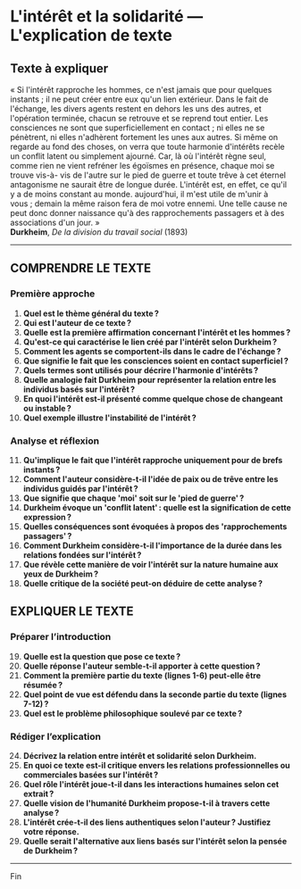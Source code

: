 # L'intérêt et la solidarité — L'explication de texte

## Texte à expliquer
« Si l'intérêt rapproche les hommes, ce n'est jamais que pour quelques instants ; il ne peut créer entre eux qu'un lien extérieur. Dans le fait de l'échange, les divers agents restent en dehors les uns des autres, et l'opération terminée, chacun se retrouve et se reprend tout entier. Les consciences ne sont que superficiellement en contact ; ni elles ne se pénètrent, ni elles n'adhèrent fortement les unes aux autres. Si même on regarde au fond des choses, on verra que toute harmonie d'intérêts recèle un conflit latent ou simplement ajourné. Car, là où l'intérêt règne seul, comme rien ne vient refréner les égoïsmes en présence, chaque moi se trouve vis-à- vis de l'autre sur le pied de guerre et toute trêve à cet éternel antagonisme ne saurait être de longue durée. L'intérêt est, en effet, ce qu'il y a de moins constant au monde. aujourd'hui, il m'est utile de m'unir à vous ; demain la même raison fera de moi votre ennemi. Une telle cause ne peut donc donner naissance qu'à des rapprochements passagers et à des associations d'un jour. »  
**Durkheim**, *De la division du travail social* (1893)

---

## COMPRENDRE LE TEXTE

### Première approche

1. **Quel est le thème général du texte ?**  
2. **Qui est l'auteur de ce texte ?**  
3. **Quelle est la première affirmation concernant l'intérêt et les hommes ?**  
4. **Qu'est-ce qui caractérise le lien créé par l'intérêt selon Durkheim ?**  
5. **Comment les agents se comportent-ils dans le cadre de l'échange ?**  
6. **Que signifie le fait que les consciences soient en contact superficiel ?**  
7. **Quels termes sont utilisés pour décrire l'harmonie d'intérêts ?**  
8. **Quelle analogie fait Durkheim pour représenter la relation entre les individus basés sur l'intérêt ?**  
9. **En quoi l'intérêt est-il présenté comme quelque chose de changeant ou instable ?**  
10. **Quel exemple illustre l'instabilité de l'intérêt ?**  

### Analyse et réflexion

11. **Qu'implique le fait que l'intérêt rapproche uniquement pour de brefs instants ?**  
12. **Comment l'auteur considère-t-il l'idée de paix ou de trêve entre les individus guidés par l'intérêt ?**  
13. **Que signifie que chaque 'moi' soit sur le 'pied de guerre' ?**  
14. **Durkheim évoque un 'conflit latent' : quelle est la signification de cette expression ?**  
15. **Quelles conséquences sont évoquées à propos des 'rapprochements passagers' ?**  
16. **Comment Durkheim considère-t-il l'importance de la durée dans les relations fondées sur l'intérêt ?**  
17. **Que révèle cette manière de voir l'intérêt sur la nature humaine aux yeux de Durkheim ?**  
18. **Quelle critique de la société peut-on déduire de cette analyse ?**  

## EXPLIQUER LE TEXTE

### Préparer l’introduction

19. **Quelle est la question que pose ce texte ?**  
20. **Quelle réponse l'auteur semble-t-il apporter à cette question ?**  
21. **Comment la première partie du texte (lignes 1-6) peut-elle être résumée ?**  
22. **Quel point de vue est défendu dans la seconde partie du texte (lignes 7-12) ?**  
23. **Quel est le problème philosophique soulevé par ce texte ?**  

### Rédiger l’explication

24. **Décrivez la relation entre intérêt et solidarité selon Durkheim.**  
25. **En quoi ce texte est-il critique envers les relations professionnelles ou commerciales basées sur l'intérêt ?**  
26. **Quel rôle l'intérêt joue-t-il dans les interactions humaines selon cet extrait ?**  
27. **Quelle vision de l'humanité Durkheim propose-t-il à travers cette analyse ?**  
28. **L'intérêt crée-t-il des liens authentiques selon l'auteur ? Justifiez votre réponse.**  
29. **Quelle serait l'alternative aux liens basés sur l'intérêt selon la pensée de Durkheim ?**  

---  

Fin